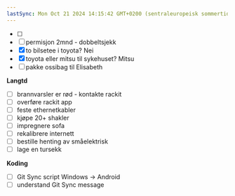 ```yaml
---
lastSync: Mon Oct 21 2024 14:15:42 GMT+0200 (sentraleuropeisk sommertid)
---
```

- [ ] 
- [ ] permisjon 2mnd - dobbeltsjekk
- [x] to bilsetee i toyota? Nei
- [x] toyota eller mitsu til sykehuset? Mitsu
- [ ] pakke ossibag til Elisabeth

**Langtd**
- [ ] brannvarsler er rød - kontakte rackit
- [ ] overføre rackit app
- [ ] feste ethernetkabler 
- [ ] kjøpe 20+ shakler 
- [ ] impregnere sofa 
- [ ] rekalibrere internett
- [ ] bestille henting av småelektrisk
- [ ] lage en tursekk

**Koding**
- [ ] Git Sync script Windows -> Android
- [ ] understand Git Sync message